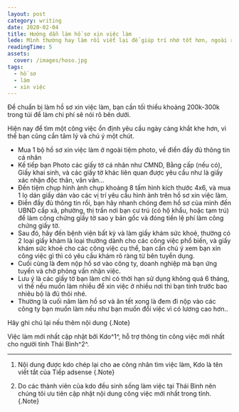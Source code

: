 ```yaml
---
layout: post
category: writing
date: 2020-02-04
title: Hướng dẫn làm hồ sơ xin việc làm
lede: Mình thường hay làm rồi viết lại để giúp trí nhớ tốt hơn, ngoài ra chia sẻ kiến thức với các bạn đồng trang lứa về cách làm một việc gì đó nhanh chóng, gọn gàng mà tốn ít thời gian, công sức và tiền bạc.
readingTime: 5
assets:
  cover: /images/hoso.jpg
tags:
  - hồ sơ
  - làm
  - xin việc
---
```


Để chuẩn bị làm hồ sơ xin việc làm, bạn cần tối thiểu khoảng 200k-300k trong túi để làm chi phí sẽ nói rõ bên dưới.

Hiện nay để tìm một công việc ổn định yêu cầu ngày càng khắt khe hơn, vì thế bạn cũng cần tâm lý và chú ý một chút.

- Mua 1 bộ hồ sơ xin việc làm ở ngoài tiệm photo, về điền đầy đủ thông tin cá nhân
- Kế tiếp bạn Photo các giấy tờ cá nhân như CMND, Bằng cấp (nếu có), Giấy khai sinh, và các giấy tờ khác liên quan được yêu cầu như là giấy xác nhận độc thân, vân vân...
- Đến tiệm chụp hình ảnh chụp khoảng 8 tấm hình kích thước 4x6, và mua 1 lọ dán giấy dán vào các vị trí yêu cầu hình ảnh trên hồ sơ xin việc làm.
- Điền đầy đủ thông tin rồi, bạn hãy nhanh chóng đem hồ sơ của mình đến UBND cấp xã, phường, thị trấn nơi bạn cư trú (có hộ khẩu, hoặc tạm trú) để làm công chứng giấy tờ sao y bản gốc và đóng tiền lệ phí làm công chứng giấy tờ.
- Sau đó, hãy đến bệnh viện bất kỳ và làm giấy khám sức khoẻ, thường có 2 loại giấy khám là loại thường dành cho các công việc phổ biến, và giấy khám sức khoẻ cho các công việc cụ thể, bạn cần chú ý xem bạn xin công việc gì thì có yêu cầu khám rõ ràng từ bên tuyển dụng.
- Cuối cùng là đem nộp hồ sơ vào công ty, doanh nghiệp mà bạn ứng tuyển và chờ phỏng vấn nhận việc.
- Lưu ý là các giấy tờ bạn làm chỉ có thời hạn sử dụng không quá 6 tháng, vì thế nếu muốn làm nhiều để xin việc ở nhiều nơi thì bạn tính trước bao nhiêu bộ là đủ thôi nhé.
- Thường là cuối năm làm hồ sơ và ăn tết xong là đem đi nộp vào các công ty bạn muốn làm nếu như bạn muốn đổi việc vì có lương cao hơn..

Hãy ghi chú lại nếu thêm nội dung {.Note}

Việc làm mới nhất cập nhật bởi Kdo^1^, hỗ trợ thông tin công việc mới nhất cho người tỉnh Thái Bình^2^.

---

1. Nội dung được kdo chép lại cho ae công nhân tìm việc làm, Kdo là tên viết tắt của Tiếp adsense {.Note}

2. Do các thành viên của kdo đều sinh sống làm việc tại Thái Bình nên chúng tôi ưu tiên cập nhật nội dung công việc mới nhất trong tỉnh. {.Note}
